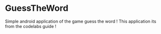 # GuessTheWord
Simple android application of the game guess the word ! This application its from the codelabs guide !
